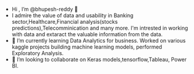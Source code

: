 - Hi , I’m @bhupesh-reddy 👋 
- I admire the value of data and usability in Banking sector,Healthcare,Financial analysis(stocks predictions),Telecomminication and many more. I'm intrested in working with data and extaract the valuable information from the data.
- 🌱 I’m currently learning Data Analytics for business. Worked on various kaggle projects building machine learning models, performed Exploratory Analysis.
- 💞️ I’m looking to collaborate on Keras models,tensorflow,Tableau, Power BI. 

<!---
bhupesh-reddy/bhupesh-reddy is a ✨ special ✨ repository because its `README.md` (this file) appears on your GitHub profile.
You can click the Preview link to take a look at your changes.
--->
